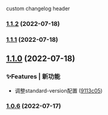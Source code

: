 custom changelog header
### [1.1.2](https://github.com/xiexuan-star/standard-version/compare/v1.1.1...v1.1.2) (2022-07-18)

### [1.1.1](https://github.com/xiexuan-star/standard-version/compare/v1.1.0...v1.1.1) (2022-07-18)

## [1.1.0](https://github.com/xiexuan-star/standard-version/compare/v1.0.6...v1.1.0) (2022-07-18)


### ✨Features | 新功能

* 调整standard-version配置 ([9113c05](https://github.com/xiexuan-star/standard-version/commit/9113c052ea24c35e0887d5c00e8b276a022bf88e))

### [1.0.6](https://github.com/xiexuan-star/standard-version/compare/v1.0.4...v1.0.6) (2022-07-17)
